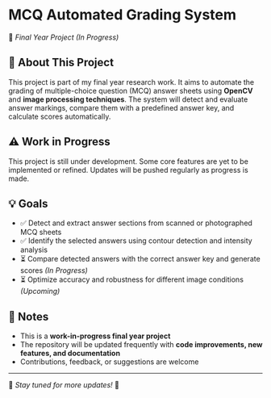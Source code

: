 # **MCQ Automated Grading System**  
🚀 *Final Year Project (In Progress)*  

## **📌 About This Project**  
This project is part of my final year research work. It aims to automate the grading of multiple-choice question (MCQ) answer sheets using **OpenCV** and **image processing techniques**. The system will detect and evaluate answer markings, compare them with a predefined answer key, and calculate scores automatically.  

## **⚠️ Work in Progress**  
This project is still under development. Some core features are yet to be implemented or refined. Updates will be pushed regularly as progress is made.  

## **💡 Goals**  
- ✅ Detect and extract answer sections from scanned or photographed MCQ sheets  
- ✅ Identify the selected answers using contour detection and intensity analysis  
- ⏳ Compare detected answers with the correct answer key and generate scores *(In Progress)*  
- ⏳ Optimize accuracy and robustness for different image conditions *(Upcoming)*  

## **📜 Notes**  
- This is a **work-in-progress final year project**  
- The repository will be updated frequently with **code improvements, new features, and documentation**  
- Contributions, feedback, or suggestions are welcome  

---

📌 *Stay tuned for more updates!* 🚀  
